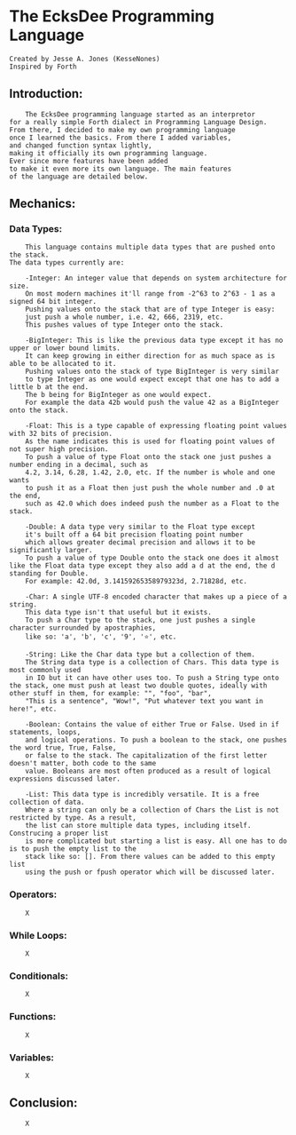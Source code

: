 # The EcksDee Programming Language
	Created by Jesse A. Jones (KesseNones)
	Inspired by Forth

## Introduction:
		The EcksDee programming language started as an interpretor 
	for a really simple Forth dialect in Programming Language Design. 
	From there, I decided to make my own programming language 
	once I learned the basics. From there I added variables, 
	and changed function syntax lightly, 
	making it officially its own programming language. 
	Ever since more features have been added 
	to make it even more its own language. The main features 
	of the language are detailed below.

## Mechanics:
### Data Types:
		This language contains multiple data types that are pushed onto the stack. 
	The data types currently are:
		
		-Integer: An integer value that depends on system architecture for size. 
		On most modern machines it'll range from -2^63 to 2^63 - 1 as a signed 64 bit integer. 
		Pushing values onto the stack that are of type Integer is easy: 
		just push a whole number, i.e. 42, 666, 2319, etc. 
		This pushes values of type Integer onto the stack.  

		-BigInteger: This is like the previous data type except it has no upper or lower bound limits. 
		It can keep growing in either direction for as much space as is able to be allocated to it. 
		Pushing values onto the stack of type BigInteger is very similar 
		to type Integer as one would expect except that one has to add a little b at the end. 
		The b being for BigInteger as one would expect. 
		For example the data 42b would push the value 42 as a BigInteger onto the stack.
		
		-Float: This is a type capable of expressing floating point values with 32 bits of precision. 
		As the name indicates this is used for floating point values of not super high precision. 
		To push a value of type Float onto the stack one just pushes a number ending in a decimal, such as
		4.2, 3.14, 6.28, 1.42, 2.0, etc. If the number is whole and one wants 
		to push it as a Float then just push the whole number and .0 at the end, 
		such as 42.0 which does indeed push the number as a Float to the stack.
		
		-Double: A data type very similar to the Float type except 
		it's built off a 64 bit precision floating point number 
		which allows greater decimal precision and allows it to be significantly larger.
		To push a value of type Double onto the stack one does it almost like the Float data type except they also add a d at the end, the d standing for Double. 
		For example: 42.0d, 3.14159265358979323d, 2.71828d, etc. 
		
		-Char: A single UTF-8 encoded character that makes up a piece of a string. 
		This data type isn't that useful but it exists. 
		To push a Char type to the stack, one just pushes a single character surrounded by apostraphies,
		like so: 'a', 'b', 'c', '9', '⭐', etc. 
		
		-String: Like the Char data type but a collection of them. 
		The String data type is a collection of Chars. This data type is most commonly used 
		in IO but it can have other uses too. To push a String type onto the stack, one must push at least two double quotes, ideally with other stuff in them, for example: "", "foo", "bar", 
		"This is a sentence", "Wow!", "Put whatever text you want in here!", etc. 
		
		-Boolean: Contains the value of either True or False. Used in if statements, loops, 
		and logical operations. To push a boolean to the stack, one pushes the word true, True, False, 
		or false to the stack. The capitalization of the first letter doesn't matter, both code to the same
		value. Booleans are most often produced as a result of logical expressions discussed later.
		
		-List: This data type is incredibly versatile. It is a free collection of data. 
		Where a string can only be a collection of Chars the List is not restricted by type. As a result,
		the list can store multiple data types, including itself. Construcing a proper list 
		is more complicated but starting a list is easy. All one has to do is to push the empty list to the
		stack like so: []. From there values can be added to this empty list 
		using the push or fpush operator which will be discussed later.
### Operators:
		X
### While Loops:
		X
### Conditionals:
		X
### Functions:
		X
### Variables:
		X

## Conclusion:
		X
